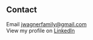 ## Contact
Email jwagnerfamily@gmail.com<br>
View my profile on 
<a href="https://www.linkedin.com/in/jwagner6/" target="new">LinkedIn</a>
